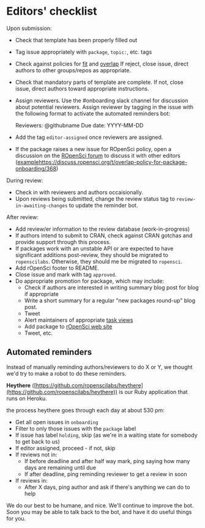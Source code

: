 # Editors' checklist

Upon submission:

-   Check that template has been properly filled out
-   Tag issue appropriately with `package`, `topic:`, etc. tags
-   Check against policies for [fit](policies.md#fit) and [overlap](policies.md#fit)
    If reject, close issue, direct authors to other groups/repos as appropriate.
-   Check that mandatory parts of template are complete.  If not, close issue,
    direct authors toward appropriate instructions.
-   Assign reviewers.  Use the #onboarding slack channel for discussion about
    potential reviewers.  Assign reviewer by tagging in the issue with the
    following format to activate  the automated reminders bot:
   
      Reviewers: @githubname 
      Due date: YYYY-MM-DD

-   Add the tag `editor-assigned` once reviewers are assigned.
-   If the package raises a new issue for ROpenSci policy, open a discussion on the
    [ROpenSci forum](https://discuss.ropensci.org/) to discuss it with other
    editors ([example]()https://discuss.ropensci.org/t/overlap-policy-for-package-onboarding/368)

During review:

-   Check in with reviewers and authors occaisionally.
-   Upon reviews being submitted, change the review status tag to
    `review-in-awaiting-changes` to update the reminder bot.
    
After review:

-   Add review/er information to the review database (work-in-progress)
-   If authors intend to submit to CRAN, check against CRAN gotchas and provide
    support through this process.
-   If packages work with an unstable API or are expected to have significant
    additions post-review, they should be migrated to `ropenscilabs`. Otherwise,
    they should me be migrated to `ropensci`.
-   Add rOpenSci footer to README.  
-   Close issue and mark with tag `approved`.
-   Do appropriate promotion for package, which may include:
    -   Check if authors are interested in writing summary blog post for blog if
        appropriate
    -   Write a short summary for a regular "new packages round-up" blog post.
    -   Tweet
    -   Alert maintainers of appropriate [task views](https://github.com/search?utf8=%E2%9C%93&q=user%3Aropensci+%22task+view%22&type=Repositories&ref=searchresults)
    -   Add package to [rOpenSci web site](https://github.com/ropensci/roweb)
    -   Tweet, etc.

## Automated reminders

Instead of manually reminding authors/reviewers to do X or Y, we thought we'd try to make a robot to do these reminders. 

__Heythere__ ([https://github.com/ropenscilabs/heythere](https://github.com/ropenscilabs/heythere)) is our Ruby application that runs on Heroku. 

the process heythere goes through each day at about 530 pm:

* Get all open issues in `onboarding`
* Filter to only those issues with the `package` label
* If issue has label `holding`, skip (as we're in a waiting state for somebody to get back to us)
* If editor assigned, proceed - if not, skip
* If reviews not in:
    * If before deadline and after half way mark, ping saying how many days are remaining until due
    * If after deadline, ping reminding reviewer to get a review in soon
* If reviews in:
    * After X days, ping author and ask if there's anything we can do to help

We do our best to be humane, and nice.  We'll continue to improve the bot. Soon you may be able to talk back to the bot, and have it do useful things for you.
